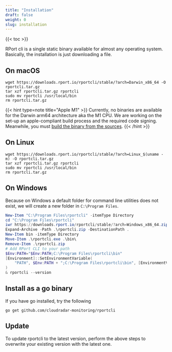 ```yaml
---
title: "Installation"
draft: false
weight: 0
slug: installation
---
```

{{< toc >}}

RPort cli is a single static binary available for almost any operating system.
Basically, the installation is just downloading a file.

## On macOS

```shell
wget https://downloads.rport.io/rportcli/stable/?arch=Darwin_x86_64 -O rportcli.tar.gz
tar xzf rportcli.tar.gz rportcli
sudo mv rportcli /usr/local/bin
rm rportcli.tar.gz
```

{{< hint type=note title="Apple M1" >}}
Currently, no binaries are available for the Darwin arm64 architecture aka the M1 CPU.
We are working on the set-up an apple-compliant build process and the required code signing.
Meanwhile, you must [build the binary from the sources](https://github.com/cloudradar-monitoring/rportcli#install-as-a-go-binary).
{{< /hint >}}

## On Linux

```shell
wget https://downloads.rport.io/rportcli/stable/?arch=Linux_$(uname -m) -O rportcli.tar.gz
tar xzf rportcli.tar.gz rportcli
sudo mv rportcli /usr/local/bin
rm rportcli.tar.gz
```

## On Windows

Because on Windows a default folder for command line utilities does not exist,
we will create a new folder in `C:\Program Files`.

```powershell
New-Item "C:\Program Files\rportcli" -itemType Directory
cd "C:\Program Files\rportcli"
iwr https://downloads.rport.io/rportcli/stable/?arch=Windows_x86_64.zip -OutFile rportcli.zip
Expand-Archive -Path .\rportcli.zip -DestinationPath .
New-Item bin -itemType Directory
Move-Item .\rportcli.exe .\bin\
Remove-Item .\rportcli.zip
# Add RPort CLI to your path
$Env:PATH="$Env:PATH;C:\Program Files\rportcli\bin"
[Environment]::SetEnvironmentVariable(
    "PATH", $Env:PATH + ";C:\Program Files\rportcli\bin", [EnvironmentVariableTarget]::Machine
)
& rportcli --version
```

## Install as a go binary

If you have go installed, try the following

```shell
go get github.com/cloudradar-monitoring/rportcli
```

## Update

To update rportcli to the latest version, perform the above steps to overwrite your existing version
with the latest one.
